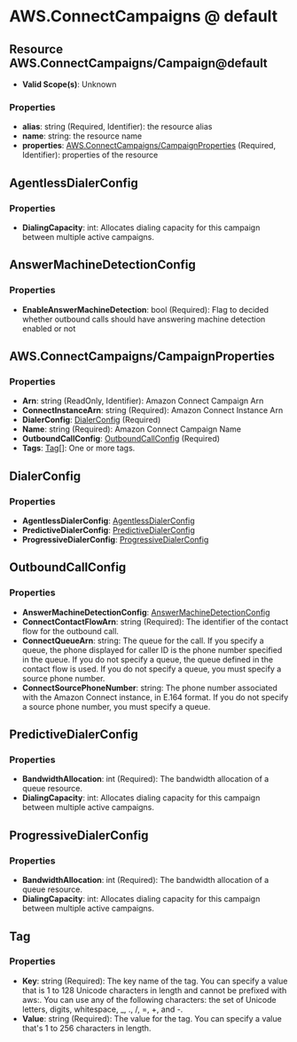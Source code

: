 # AWS.ConnectCampaigns @ default

## Resource AWS.ConnectCampaigns/Campaign@default
* **Valid Scope(s)**: Unknown
### Properties
* **alias**: string (Required, Identifier): the resource alias
* **name**: string: the resource name
* **properties**: [AWS.ConnectCampaigns/CampaignProperties](#awsconnectcampaignscampaignproperties) (Required, Identifier): properties of the resource

## AgentlessDialerConfig
### Properties
* **DialingCapacity**: int: Allocates dialing capacity for this campaign between multiple active campaigns.

## AnswerMachineDetectionConfig
### Properties
* **EnableAnswerMachineDetection**: bool (Required): Flag to decided whether outbound calls should have answering machine detection enabled or not

## AWS.ConnectCampaigns/CampaignProperties
### Properties
* **Arn**: string (ReadOnly, Identifier): Amazon Connect Campaign Arn
* **ConnectInstanceArn**: string (Required): Amazon Connect Instance Arn
* **DialerConfig**: [DialerConfig](#dialerconfig) (Required)
* **Name**: string (Required): Amazon Connect Campaign Name
* **OutboundCallConfig**: [OutboundCallConfig](#outboundcallconfig) (Required)
* **Tags**: [Tag](#tag)[]: One or more tags.

## DialerConfig
### Properties
* **AgentlessDialerConfig**: [AgentlessDialerConfig](#agentlessdialerconfig)
* **PredictiveDialerConfig**: [PredictiveDialerConfig](#predictivedialerconfig)
* **ProgressiveDialerConfig**: [ProgressiveDialerConfig](#progressivedialerconfig)

## OutboundCallConfig
### Properties
* **AnswerMachineDetectionConfig**: [AnswerMachineDetectionConfig](#answermachinedetectionconfig)
* **ConnectContactFlowArn**: string (Required): The identifier of the contact flow for the outbound call.
* **ConnectQueueArn**: string: The queue for the call. If you specify a queue, the phone displayed for caller ID is the phone number specified in the queue. If you do not specify a queue, the queue defined in the contact flow is used. If you do not specify a queue, you must specify a source phone number.
* **ConnectSourcePhoneNumber**: string: The phone number associated with the Amazon Connect instance, in E.164 format. If you do not specify a source phone number, you must specify a queue.

## PredictiveDialerConfig
### Properties
* **BandwidthAllocation**: int (Required): The bandwidth allocation of a queue resource.
* **DialingCapacity**: int: Allocates dialing capacity for this campaign between multiple active campaigns.

## ProgressiveDialerConfig
### Properties
* **BandwidthAllocation**: int (Required): The bandwidth allocation of a queue resource.
* **DialingCapacity**: int: Allocates dialing capacity for this campaign between multiple active campaigns.

## Tag
### Properties
* **Key**: string (Required): The key name of the tag. You can specify a value that is 1 to 128 Unicode characters in length and cannot be prefixed with aws:. You can use any of the following characters: the set of Unicode letters, digits, whitespace, _, ., /, =, +, and -. 
* **Value**: string (Required): The value for the tag. You can specify a value that's 1 to 256 characters in length.

